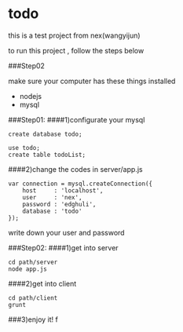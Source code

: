 todo
========

this is a test project from nex(wangyijun)

to run this project , follow the steps below


###Step02

make sure your computer has these things installed

 * nodejs
 * mysql
 

###Step01:
####1)configurate your mysql 
```
create database todo;
```

```
use todo;
create table todoList;
```

####2)change the codes in server/app.js

```
var connection = mysql.createConnection({
    host     : 'localhost',
    user     : 'nex',
    password : 'edghuli',
    database : 'todo'
});
```
write down your user and password

###Step02:
####1)get into server
```
cd path/server
node app.js
```

####2)get into client
```
cd path/client
grunt
```

###3)enjoy it!
f
